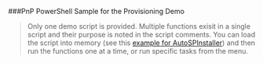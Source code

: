 ###PnP PowerShell Sample for the Provisioning Demo
>Only one demo script is provided. Multiple functions exisit in a single script and their purpose is noted in the script comments. You can load the script into memory (see this [example for AutoSPInstaller](http://spinsiders.com/brianlala/2014/04/30/autospinstaller-for-specific-config-changes/)) and then run the functions one at a time, or run specific tasks from the menu.